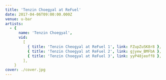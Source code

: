 ```yaml
---
title: 'Tenzin Choegyal at ReFuel'
date: 2017-04-06T09:00:00.000Z
venue: u-bar
artists:
  - {
      name: 'Tenzin Choegyal',
      vid:
        [
          { title: 'Tenzin Cheogyal at ReFuel 1', link: FZupZuSK8r8 },
          { title: 'Tenzin Choegyal at ReFuel 2', link: gjyew_BMFbA },
          { title: 'Tenzin Choegyal at ReFuel 3', link: yyP48jeoff8 },
        ],
    }
cover: ./cover.jpg
---
```

